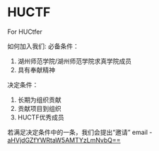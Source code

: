 # HUCTF
For HUCtfer

如何加入我们:
必备条件：
1. 湖州师范学院/湖州师范学院求真学院成员
2. 具有奉献精神

决定条件：
1. 长期为组织贡献
2. 贡献项目到组织
3. HUCTF优秀成员

若满足决定条件中的一条，我们会提出“邀请”
email - <a href="#">aHVjdGZfYWRtaW5AMTYzLmNvbQ==</a>
